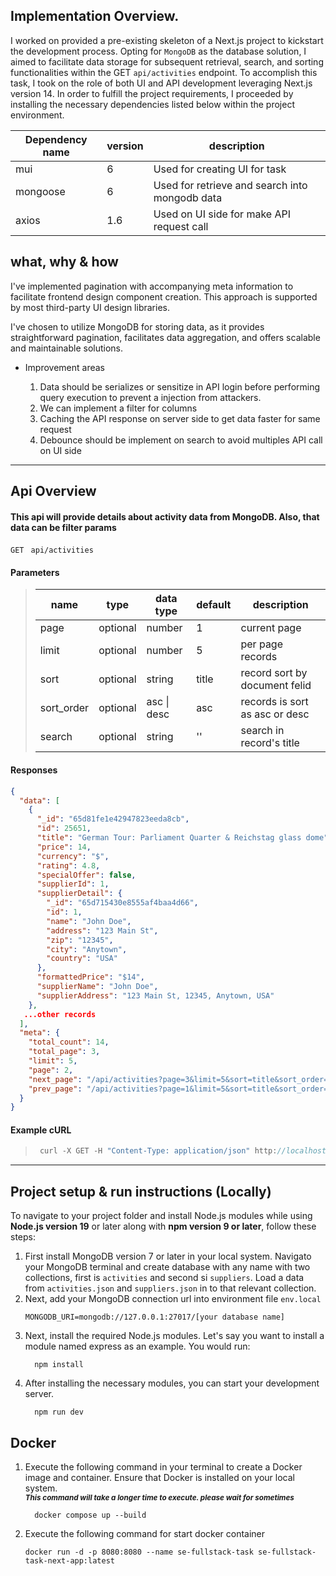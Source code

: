 ## Implementation Overview.

I worked on provided a pre-existing skeleton of a Next.js project to kickstart the development process. Opting for `MongoDB` as the database solution, I aimed to facilitate data storage for subsequent retrieval, search, and sorting functionalities within the GET `api/activities` endpoint. To accomplish this task, I took on the role of both UI and API development leveraging Next.js version 14. In order to fulfill the project requirements, I proceeded by installing the necessary dependencies listed below within the project environment.

| Dependency name    | version | description 
| -------- | ------- | ---- |
| mui  |   6  | Used for creating UI for task |
| mongoose  |  6  | Used for retrieve and search into mongodb data |
| axios  |  1.6  | Used on UI side for make API request call |

## what, why & how
I've implemented pagination with accompanying meta information to facilitate frontend design component creation. This approach is supported by most third-party UI design libraries.

I've chosen to utilize MongoDB for storing data, as it provides straightforward pagination, facilitates data aggregation, and offers scalable and maintainable solutions.

- Improvement areas
   
  1. Data should be serializes or sensitize in API login before performing query execution to prevent a injection from attackers.
  1. We can implement a filter for columns
  1. Caching the API response on server side to get data faster for same request
  1. Debounce should be implement on search to avoid multiples API call on UI side
------------------------------------------------------------------------------------------

## Api Overview
#### This api will provide details about activity data from MongoDB. Also, that data can be filter params 

 <summary><code>GET</code> <code></code> <code> api/activities</code></summary>

#### Parameters

> | name      |  type     | data type               | default |description                                                           |
> |-----------|-----------|-------------------------| ----| -----------------------------------------------------------------------|
> | page      |  optional | number  | 1 |  current page
> | limit      |  optional | number   | 5 | per page records 
> | sort      |  optional | string   | title | record sort by document felid 
> | sort_order      |  optional | asc \| desc  | asc | records is sort as asc or desc 
> | search      |  optional | string   | ''  | search in record's title



#### Responses
```json
{
  "data": [
    {
      "_id": "65d81fe1e42947823eeda8cb",
      "id": 25651,
      "title": "German Tour: Parliament Quarter & Reichstag glass dome",
      "price": 14,
      "currency": "$",
      "rating": 4.8,
      "specialOffer": false,
      "supplierId": 1,
      "supplierDetail": {
        "_id": "65d715430e8555af4baa4d66",
        "id": 1,
        "name": "John Doe",
        "address": "123 Main St",
        "zip": "12345",
        "city": "Anytown",
        "country": "USA"
      },
      "formattedPrice": "$14",
      "supplierName": "John Doe",
      "supplierAddress": "123 Main St, 12345, Anytown, USA"
    },
   ...other records
  ],
  "meta": {
    "total_count": 14,
    "total_page": 3,
    "limit": 5,
    "page": 2,
    "next_page": "/api/activities?page=3&limit=5&sort=title&sort_order=asc&search=e",
    "prev_page": "/api/activities?page=1&limit=5&sort=title&sort_order=asc&search=e"
  }
}
```


#### Example cURL

> ```javascript
>  curl -X GET -H "Content-Type: application/json" http://localhost:8080/api/activities?page=2&limit=5&sort=title&sort_order=asc&search=e
> ```


------------------------------------------------------------------------------------------

## Project setup & run instructions (Locally)
To navigate to your project folder and install Node.js modules while using <b>Node.js version 19</b> or later along with <b>npm version 9 or later</b>, follow these steps:

  1. First install MongoDB version 7 or later in your local system. Navigato your MongoDB terminal and create database with any name with two collections, first is `activities` and second si `suppliers`. Load a data from  `activities.json` and `suppliers.json` in to that relevant collection.
  1. Next, add your MongoDB connection url into environment file `env.local`
      ```
      MONGODB_URI=mongodb://127.0.0.1:27017/[your database name]
      ```
  1. Next, install the required Node.js modules. Let's say you want to install a module named express as an example. You would run:
      ```
        npm install
      ```
  1. After installing the necessary modules, you can start your development server.
      ```
        npm run dev
      ```
## Docker
  1. Execute the following command in your terminal to create a Docker image and container. Ensure that Docker is installed on your local system.  
    <sub><em>**This command will take a longer time to execute. please wait for sometimes**</em></sub>
      ```
        docker compose up --build
      ```
  1. Execute the following command for start docker container
        ```
        docker run -d -p 8080:8080 --name se-fullstack-task se-fullstack-task-next-app:latest
        ```